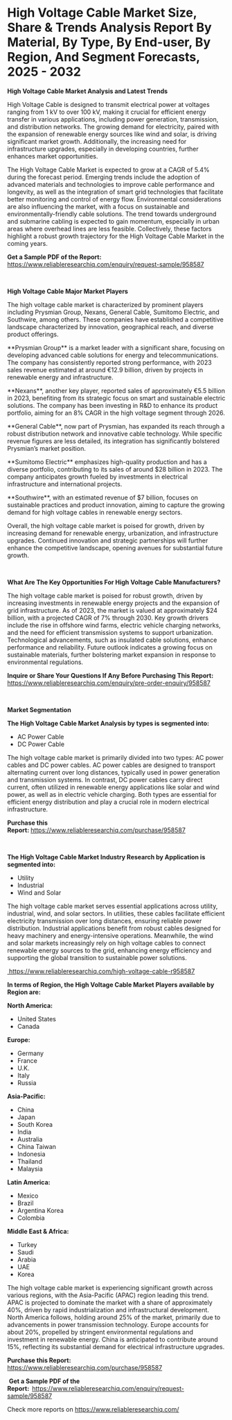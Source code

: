 <p><h1>High Voltage Cable Market Size, Share & Trends Analysis Report By Material, By Type, By End-user, By Region, And Segment Forecasts, 2025 - 2032</h1></p><p><strong>High Voltage Cable Market Analysis and Latest Trends</strong></p>
<p><p>High Voltage Cable is designed to transmit electrical power at voltages ranging from 1 kV to over 100 kV, making it crucial for efficient energy transfer in various applications, including power generation, transmission, and distribution networks. The growing demand for electricity, paired with the expansion of renewable energy sources like wind and solar, is driving significant market growth. Additionally, the increasing need for infrastructure upgrades, especially in developing countries, further enhances market opportunities.</p><p>The High Voltage Cable Market is expected to grow at a CAGR of 5.4% during the forecast period. Emerging trends include the adoption of advanced materials and technologies to improve cable performance and longevity, as well as the integration of smart grid technologies that facilitate better monitoring and control of energy flow. Environmental considerations are also influencing the market, with a focus on sustainable and environmentally-friendly cable solutions. The trend towards underground and submarine cabling is expected to gain momentum, especially in urban areas where overhead lines are less feasible. Collectively, these factors highlight a robust growth trajectory for the High Voltage Cable Market in the coming years.</p></p>
<p><strong>Get a Sample PDF of the Report:&nbsp;</strong> <a href="https://www.reliableresearchiq.com/enquiry/request-sample/958587?utm_campaign=3080&utm_medium=2&utm_source=Github&utm_content=ia&utm_term=06032025&utm_id=high-voltage-cable">https://www.reliableresearchiq.com/enquiry/request-sample/958587</a></p>
<p>&nbsp;</p>
<p><strong>High Voltage Cable Major Market Players</strong></p>
<p><p>The high voltage cable market is characterized by prominent players including Prysmian Group, Nexans, General Cable, Sumitomo Electric, and Southwire, among others. These companies have established a competitive landscape characterized by innovation, geographical reach, and diverse product offerings.</p><p>**Prysmian Group** is a market leader with a significant share, focusing on developing advanced cable solutions for energy and telecommunications. The company has consistently reported strong performance, with 2023 sales revenue estimated at around €12.9 billion, driven by projects in renewable energy and infrastructure.</p><p>**Nexans**, another key player, reported sales of approximately €5.5 billion in 2023, benefiting from its strategic focus on smart and sustainable electric solutions. The company has been investing in R&D to enhance its product portfolio, aiming for an 8% CAGR in the high voltage segment through 2026.</p><p>**General Cable**, now part of Prysmian, has expanded its reach through a robust distribution network and innovative cable technology. While specific revenue figures are less detailed, its integration has significantly bolstered Prysmian’s market position.</p><p>**Sumitomo Electric** emphasizes high-quality production and has a diverse portfolio, contributing to its sales of around $28 billion in 2023. The company anticipates growth fueled by investments in electrical infrastructure and international projects.</p><p>**Southwire**, with an estimated revenue of $7 billion, focuses on sustainable practices and product innovation, aiming to capture the growing demand for high voltage cables in renewable energy sectors.</p><p>Overall, the high voltage cable market is poised for growth, driven by increasing demand for renewable energy, urbanization, and infrastructure upgrades. Continued innovation and strategic partnerships will further enhance the competitive landscape, opening avenues for substantial future growth.</p></p>
<p>&nbsp;</p>
<p><strong>What Are The Key Opportunities For High Voltage Cable Manufacturers?</strong></p>
<p><p>The high voltage cable market is poised for robust growth, driven by increasing investments in renewable energy projects and the expansion of grid infrastructure. As of 2023, the market is valued at approximately $24 billion, with a projected CAGR of 7% through 2030. Key growth drivers include the rise in offshore wind farms, electric vehicle charging networks, and the need for efficient transmission systems to support urbanization. Technological advancements, such as insulated cable solutions, enhance performance and reliability. Future outlook indicates a growing focus on sustainable materials, further bolstering market expansion in response to environmental regulations.</p></p>
<p><strong>Inquire or Share Your Questions If Any Before Purchasing This Report:</strong> <a href="https://www.reliableresearchiq.com/enquiry/pre-order-enquiry/958587?utm_campaign=3080&utm_medium=2&utm_source=Github&utm_content=ia&utm_term=06032025&utm_id=high-voltage-cable">https://www.reliableresearchiq.com/enquiry/pre-order-enquiry/958587</a></p>
<p>&nbsp;</p>
<p><strong>Market Segmentation</strong></p>
<p><strong>The High Voltage Cable Market Analysis by types is segmented into:</strong></p>
<p><ul><li>AC Power Cable</li><li>DC Power Cable</li></ul></p>
<p><p>The high voltage cable market is primarily divided into two types: AC power cables and DC power cables. AC power cables are designed to transport alternating current over long distances, typically used in power generation and transmission systems. In contrast, DC power cables carry direct current, often utilized in renewable energy applications like solar and wind power, as well as in electric vehicle charging. Both types are essential for efficient energy distribution and play a crucial role in modern electrical infrastructure.</p></p>
<p><strong>Purchase this Report:&nbsp;</strong><a href="https://www.reliableresearchiq.com/purchase/958587?utm_campaign=3080&utm_medium=2&utm_source=Github&utm_content=ia&utm_term=06032025&utm_id=high-voltage-cable">https://www.reliableresearchiq.com/purchase/958587</a></p>
<p>&nbsp;</p>
<p><strong>The High Voltage Cable Market Industry Research by Application is segmented into:</strong></p>
<p><ul><li>Utility</li><li>Industrial</li><li>Wind and Solar</li></ul></p>
<p><p>The high voltage cable market serves essential applications across utility, industrial, wind, and solar sectors. In utilities, these cables facilitate efficient electricity transmission over long distances, ensuring reliable power distribution. Industrial applications benefit from robust cables designed for heavy machinery and energy-intensive operations. Meanwhile, the wind and solar markets increasingly rely on high voltage cables to connect renewable energy sources to the grid, enhancing energy efficiency and supporting the global transition to sustainable power solutions.</p></p>
<p><a href="https://www.reliableresearchiq.com/high-voltage-cable-r958587?utm_campaign=3080&utm_medium=2&utm_source=Github&utm_content=ia&utm_term=06032025&utm_id=high-voltage-cable">&nbsp;https://www.reliableresearchiq.com/high-voltage-cable-r958587</a></p>
<p><strong>In terms of Region, the High Voltage Cable Market Players available by Region are:</strong></p>
<p>
    <p> <strong> North America: </strong>
        <ul>
            <li>United States</li>
            <li>Canada</li>
        </ul>
        </p> 
    <p> <strong> Europe: </strong>
        <ul>
            <li>Germany</li>
            <li>France</li>
            <li>U.K.</li>
            <li>Italy</li>
            <li>Russia</li>
        </ul>
        </p> 
    <p> <strong> Asia-Pacific: </strong>
        <ul>
            <li>China</li>
            <li>Japan</li>
            <li>South Korea</li>
            <li>India</li>
            <li>Australia</li>
            <li>China Taiwan</li>
            <li>Indonesia</li>
            <li>Thailand</li>
            <li>Malaysia</li>
        </ul>
        </p> 
    <p> <strong> Latin America: </strong>
        <ul>
            <li>Mexico</li>
            <li>Brazil</li>
            <li>Argentina Korea</li>
            <li>Colombia</li>
        </ul>
        </p> 
    <p> <strong> Middle East & Africa: </strong>
        <ul>
            <li>Turkey</li>
            <li>Saudi</li>
            <li>Arabia</li>
            <li>UAE</li>
            <li>Korea</li>
        </ul>
    </p>
    </p>
<p><p>The high voltage cable market is experiencing significant growth across various regions, with the Asia-Pacific (APAC) region leading this trend. APAC is projected to dominate the market with a share of approximately 40%, driven by rapid industrialization and infrastructural development. North America follows, holding around 25% of the market, primarily due to advancements in power transmission technology. Europe accounts for about 20%, propelled by stringent environmental regulations and investment in renewable energy. China is anticipated to contribute around 15%, reflecting its substantial demand for electrical infrastructure upgrades.</p></p>
<p><strong>Purchase this Report: </strong><a href="https://www.reliableresearchiq.com/purchase/958587?utm_campaign=3080&utm_medium=2&utm_source=Github&utm_content=ia&utm_term=06032025&utm_id=high-voltage-cable">https://www.reliableresearchiq.com/purchase/958587</a></p>
<p>&nbsp;<strong>Get a Sample PDF of the Report:&nbsp;&nbsp;</strong><a href="https://www.reliableresearchiq.com/enquiry/request-sample/958587?utm_campaign=3080&utm_medium=2&utm_source=Github&utm_content=ia&utm_term=06032025&utm_id=high-voltage-cable">https://www.reliableresearchiq.com/enquiry/request-sample/958587</a></p>
<p><strong></strong></p>
<p>Check more reports on <a href="https://www.reliableresearchiq.com/?utm_campaign=3080&utm_medium=2&utm_source=Github&utm_content=ia&utm_term=06032025&utm_id=high-voltage-cable">https://www.reliableresearchiq.com/</a></p>